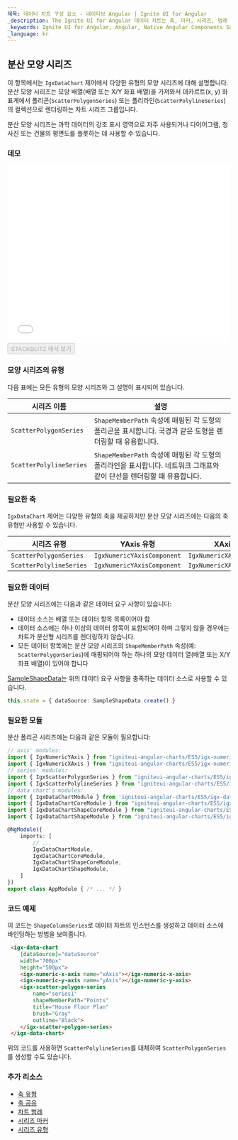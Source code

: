 ```yaml
---
제목: 데이터 차트 구성 요소 - 네이티브 Angular | Ignite UI for Angular
_description: The Ignite UI for Angular 데이터 차트는 축, 마커, 시리즈, 범례 및 주석 레이어의 모듈 식 디자인을 제공하는 차트 구성 요소입니다. 이 차트를 사용하면 동일한 차트 영역에 이러한 시각적 요소의 인스턴스를 여러 개 만들어 복합 차트 뷰를 만들 수 있습니다.
_keywords: Ignite UI for Angular, Angular, Native Angular Components Suite, Native Angular Controls, Native Angular Components, Native Angular Components Library, Angular Chart, Angular Chart Control, Angular Chart Example, Angular Chart Component, Angular Data Chart
_language: kr
---
```


## 분산 모양 시리즈

이 항목에서는 `IgxDataChart` 제어에서 다양한 유형의 모양 시리즈에 대해 설명합니다. 분산 모양 시리즈는 모양 배열(배열 또는 X/Y 좌표 배열)을 가져와서 데카르트(x, y) 좌표계에서 폴리곤(`ScatterPolygonSeries`)  또는 폴리라인(`ScatterPolylineSeries`)의 컬렉션으로 렌더링하는 차트 시리즈 그룹입니다.

분산 모양 시리즈는 과학 데이터의 강조 표시 영역으로 자주 사용되거나 다이어그램, 청사진 또는 건물의 평면도를 플롯하는 데 사용할 수 있습니다.

### 데모

<div class="sample-container loading" style="height: 400px">
    <iframe id="data-chart-type-shape-series-iframe" src='{environment:demosBaseUrl}/charts/data-chart-type-shape-series' width="100%" height="100%" seamless frameBorder="0" onload="onXPlatSampleIframeContentLoaded(this);"></iframe>
</div>
<div>
    <button data-localize="stackblitz" disabled class="stackblitz-btn" data-iframe-id="data-chart-type-shape-series-iframe" data-demos-base-url="{environment:demosBaseUrl}">STACKBLITZ 에서 보기
    </button>
</div>

<div class="divider--half"></div>

### 모양 시리즈의 유형

다음 표에는 모든 유형의 모양 시리즈와 그 설명이 표시되어 있습니다.

| 시리즈 이름                  | 설명                                                                          |
| ----------------------- | --------------------------------------------------------------------------- |
| `ScatterPolygonSeries`  | `ShapeMemberPath` 속성에 매핑된 각 도형의 폴리곤을 표시합니다. 국경과 같은 도형을 렌더링할 때 유용합니다.        |
| `ScatterPolylineSeries` | `ShapeMemberPath` 속성에 매핑된 각 도형의 폴리라인을 표시합니다. 네트워크 그래프와 같이 단선을 렌더링할 때 유용합니다. |

### 필요한 축

`IgxDataChart` 제어는 다양한 유형의 축을 제공하지만 분산 모양 시리즈에는 다음의 축 유형만 사용할 수 있습니다.

| 시리즈 유형                  | YAxis 유형                   | XAxis 유형                   |
| ----------------------- | -------------------------- | -------------------------- |
| `ScatterPolygonSeries`  | `IgxNumericYAxisComponent` | `IgxNumericXAxisComponent` |
| `ScatterPolylineSeries` | `IgxNumericYAxisComponent` | `IgxNumericXAxisComponent` |

### 필요한 데이터

분산 모양 시리즈에는 다음과 같은 데이터 요구 사항이 있습니다:

-   데이터 소스는 배열 또는 데이터 항목 목록이어야 함
-   데이터 소스에는 하나 이상의 데이터 항목이 포함되어야 하며 그렇지 않을 경우에는 차트가 분산형 시리즈를 렌더링하지 않습니다.
-   모든 데이터 항목에는 분산 모양 시리즈의 `ShapeMemberPath` 속성(예: `ScatterPolygonSeries`)에 매핑되어야 하는 하나의 모양 데이터 열(배열 또는 X/Y 좌표 배열)이 있어야 합니다

[SampleShapeData](datachart_data_sources_shape.md)는 위의 데이터 요구 사항을 충족하는 데이터 소스로 사용할 수 있습니다.

```typescript
this.state = { dataSource: SampleShapeData.create() }
```

### 필요한 모듈

분산 폴리곤 시리즈에는 다음과 같은 모듈이 필요합니다:

```typescript
// axis' modules:
import { IgxNumericYAxis } from "igniteui-angular-charts/ES5/igx-numeric-y-axis";
import { IgxNumericXAxis } from "igniteui-angular-charts/ES5/igx-numeric-x-axis";
// series' modules:
import { IgxScatterPolygonSeries } from "igniteui-angular-charts/ES5/igx-scatter-polygon-series";
import { IgxScatterPolylineSeries } from "igniteui-angular-charts/ES5/igx-scatter-polyline-series";
// data chart's modules:
import { IgxDataChartModule } from 'igniteui-angular-charts/ES5/igx-data-chart-module';
import { IgxDataChartCoreModule } from "igniteui-angular-charts/ES5/igx-data-chart-core-module";
import { IgxDataChartShapeCoreModule } from "igniteui-angular-charts/ES5/igx-data-chart-shape-core-module";
import { IgxDataChartShapeModule } from "igniteui-angular-charts/ES5/igx-data-chart-shape-module";

@NgModule({
    imports: [
        // ...
        IgxDataChartModule,
        IgxDataChartCoreModule,
        IgxDataChartShapeCoreModule,
        IgxDataChartShapeModule,
    ]
})
export class AppModule { /* ... */ }
```

### 코드 예제

이 코드는 `ShapeColumnSeries`로 데이터 차트의 인스턴스를 생성하고 데이터 소스에 바인딩하는 방법을 보여줍니다.

```html
 <igx-data-chart
    [dataSource]="dataSource"
    width="700px"
    height="500px">
    <igx-numeric-x-axis name="xAxis"></igx-numeric-x-axis>
    <igx-numeric-y-axis name="yAxis"></igx-numeric-y-axis>
    <igx-scatter-polygon-series
        name="series1"
        shapeMemberPath="Points"
        title="House Floor Plan"
        brush="Gray"
        outline="Black">
    </igx-scatter-polygon-series>
 </igx-data-chart>
```

위의 코드를 사용하면 `ScatterPolylineSeries`를 대체하여 `ScatterPolygonSeries`를 생성할 수도 있습니다.

### 추가 리소스

-   [축 유형](datachart_axis_types.md)
-   [축 공유](datachart_axis_sharing.md)
-   [차트 범례](datachart_chart_legends.md)
-   [시리즈 마커](datachart_series_markers.md)
-   [시리즈 유형](datachart_series_types.md)
